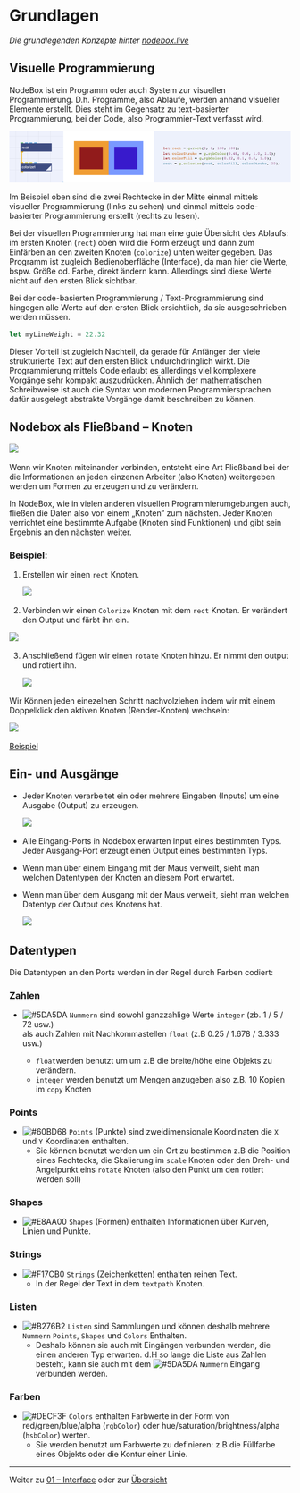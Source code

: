 # Grundlagen

*Die grundlegenden Konzepte hinter [nodebox.live](http://nodebox.live)*

## Visuelle Programmierung

NodeBox ist ein Programm oder auch System zur visuellen Programmierung. D.h. Programme, also Abläufe, werden anhand visueller Elemente erstellt. Dies steht im Gegensatz zu text-basierter Programmierung, bei der Code, also Programmier-Text verfasst wird.

![Vergleich visuelle und code-basierte Programmierung](assets/compare.png)

Im Beispiel oben sind die zwei Rechtecke in der Mitte einmal mittels visueller Programmierung (links zu sehen) und einmal mittels code-basierter Programmierung erstellt (rechts zu lesen).

Bei der visuellen Programmierung hat man eine gute Übersicht des Ablaufs: im ersten Knoten (`rect`) oben wird die Form erzeugt und dann zum Einfärben an den zweiten Knoten (`colorize`) unten weiter gegeben. Das Programm ist zugleich Bedienoberfläche (Interface), da man hier die Werte, bspw. Größe od. Farbe, direkt ändern kann. Allerdings sind diese Werte nicht auf den ersten Blick sichtbar. 

Bei der code-basierten Programmierung / Text-Programmierung sind hingegen alle Werte auf den ersten Blick ersichtlich, da sie ausgeschrieben werden müssen.

```javascript
let myLineWeight = 22.32
```

Dieser Vorteil ist zugleich Nachteil, da gerade für Anfänger der viele strukturierte Text auf den ersten Blick undurchdringlich wirkt. Die Programmierung mittels Code erlaubt es allerdings viel komplexere Vorgänge sehr kompakt auszudrücken. Ähnlich der mathematischen Schreibweise ist auch die Syntax von modernen Programmiersprachen dafür ausgelegt abstrakte Vorgänge damit beschreiben zu können.

## Nodebox als Fließband – Knoten

![](https://media.giphy.com/media/wKfYItv9gsjXG/giphy.gif)

Wenn wir Knoten miteinander verbinden, entsteht eine Art Fließband bei der die Informationen an jeden einzenen Arbeiter (also Knoten) weitergeben werden um Formen zu erzeugen und zu verändern.

In NodeBox, wie in vielen anderen visuellen Programmierumgebungen auch, fließen die Daten also von einem „Knoten“ zum nächsten. Jeder Knoten verrichtet eine bestimmte Aufgabe (Knoten sind Funktionen) und gibt sein Ergebnis an den nächsten weiter.

### Beispiel:

1. Erstellen wir einen `rect` Knoten.

	![](assets/basics_1.png)

2. Verbinden wir einen `Colorize` Knoten mit dem `rect` Knoten. Er verändert den Output und färbt ihn ein.

  ![](assets/basics_2.png)

3. Anschließend fügen wir einen `rotate` Knoten hinzu. Er nimmt den output und rotiert ihn.

   ![](assets/basics_3.png)

Wir Können jeden einezelnen Schritt nachvolziehen indem wir mit einem Doppelklick den aktiven Knoten (Render-Knoten) wechseln: 
	

   ![](assets/basics_render.gif)
   
   [Beispiel](https://nodebox.live/nodebox-intro/b00knoten)


## Ein- und Ausgänge


- Jeder Knoten verarbeitet ein oder mehrere Eingaben (Inputs) um eine Ausgabe (Output) zu erzeugen.

  ![](assets/grundlagen_input_output.png)
  
- Alle Eingang-Ports in Nodebox erwarten Input eines bestimmten Typs. Jeder Ausgang-Port erzeugt einen Output eines bestimmten Typs.
- Wenn man über einem Eingang mit der Maus verweilt, sieht man welchen Datentypen der Knoten an diesem Port erwartet.
- Wenn man über dem Ausgang mit der Maus verweilt, sieht man welchen Datentyp der Output des Knotens hat.

  ![](assets/grundlagen_input_art.png)

## Datentypen

Die Datentypen an den Ports werden in der Regel durch Farben codiert:

### Zahlen

- ![#5DA5DA](https://placehold.it/15/5DA5DA?text=+) `Nummern` sind sowohl ganzzahlige Werte `integer` (zb. 1 / 5 / 72 usw.)   
als auch Zahlen mit Nachkommastellen `float` (z.B 0.25 / 1.678 / 3.333 usw.)

	- `float`werden benutzt um um z.B die breite/höhe eine Objekts zu verändern.
	- `integer` werden benutzt um Mengen anzugeben also z.B. 10 Kopien im `copy` Knoten

### Points

- ![#60BD68](https://placehold.it/15/60BD68?text=+) `Points` (Punkte) sind zweidimensionale Koordinaten die `X` und `Y` Koordinaten enthalten.
	- Sie können benutzt werden um ein Ort zu bestimmen z.B die Position eines Rechtecks, die Skalierung im `scale` Knoten oder den Dreh- und Angelpunkt eins `rotate` Knoten (also den Punkt um den rotiert werden soll)

### Shapes

- ![#E8AA00](https://placehold.it/15/E8AA00?text=+) `Shapes` (Formen) enthalten Informationen über Kurven, Linien und Punkte.

### Strings
- ![#F17CB0](https://placehold.it/15/F17CB0?text=+) `Strings` (Zeichenketten) enthalten reinen Text.
	- In der Regel der Text in dem `textpath` Knoten.

### Listen

- ![#B276B2](https://placehold.it/15/B276B2?text=+) `Listen` sind Sammlungen und können deshalb mehrere `Nummern` `Points`, `Shapes` und `Colors` Enthalten.
	- Deshalb können sie auch mit Eingängen verbunden werden, die einen anderen Typ erwarten. d.H so lange die Liste aus Zahlen besteht, kann sie auch mit dem ![#5DA5DA](https://placehold.it/15/5DA5DA?text=+) `Nummern` Eingang verbunden werden.

### Farben
- ![#DECF3F](https://placehold.it/15/DECF3F?text=+) `Colors` enthalten Farbwerte in der Form von red/green/blue/alpha (`rgbColor`) oder hue/saturation/brightness/alpha (`hsbColor`) werten.
	- Sie werden benutzt um Farbwerte zu definieren: z.B die Füllfarbe eines Objekts oder die Kontur einer Linie.

---

Weiter zu [01 – Interface](01-interface.md) oder zur [Übersicht](readme.md)
